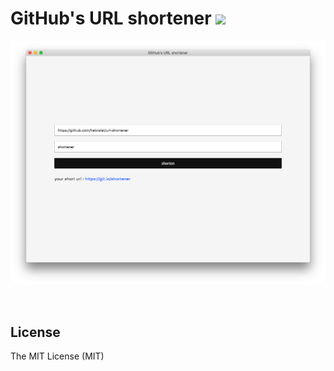 GitHub's URL shortener ![](https://img.shields.io/github/license/mashape/apistatus.svg)
===

![screenshot](./screenshot.png)

<br>

## License

The MIT License (MIT)
